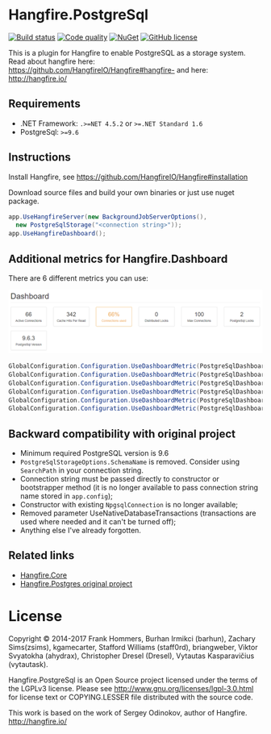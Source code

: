 
Hangfire.PostgreSql
===================
[![Build status](https://ci.appveyor.com/api/projects/status/n05446uxa1f5sjw3?svg=true)](https://ci.appveyor.com/project/ahydrax/hangfire-postgresql)
[![Code quality](https://sonarcloud.io/api/project_badges/measure?project=Hangfire.PostgreSql.ahydrax&metric=alert_status)](https://sonarcloud.io/dashboard?id=Hangfire.PostgreSql.ahydrax)
[![NuGet](https://img.shields.io/nuget/v/Hangfire.PostgreSql.ahydrax.svg)](https://www.nuget.org/packages/Hangfire.PostgreSql.ahydrax/)
[![GitHub license](https://img.shields.io/badge/license-LGPL-blue.svg?style=flat)](https://raw.githubusercontent.com/ahydrax/Hangfire.PostgreSql/master/COPYING)

This is a plugin for Hangfire to enable PostgreSQL as a storage system.
Read about hangfire here: https://github.com/HangfireIO/Hangfire#hangfire-
and here: http://hangfire.io/

Requirements
------------
* .NET Framework: `.>=NET 4.5.2` or `>=.NET Standard 1.6`
* PostgreSql: `>=9.6`

Instructions
------------
Install Hangfire, see https://github.com/HangfireIO/Hangfire#installation

Download source files and build your own binaries or just use nuget package.

```csharp
app.UseHangfireServer(new BackgroundJobServerOptions(), 
  new PostgreSqlStorage("<connection string>"));
app.UseHangfireDashboard();
```

Additional metrics for Hangfire.Dashboard
-----------------
There are 6 different metrics you can use:

![dashboard](content/dashboard.png)

```csharp
GlobalConfiguration.Configuration.UseDashboardMetric(PostgreSqlDashboardMetrics.MaxConnections);
GlobalConfiguration.Configuration.UseDashboardMetric(PostgreSqlDashboardMetrics.ActiveConnections);
GlobalConfiguration.Configuration.UseDashboardMetric(PostgreSqlDashboardMetrics.DistributedLocksCount);
GlobalConfiguration.Configuration.UseDashboardMetric(PostgreSqlDashboardMetrics.PostgreSqlLocksCount);
GlobalConfiguration.Configuration.UseDashboardMetric(PostgreSqlDashboardMetrics.CacheHitsPerRead);
GlobalConfiguration.Configuration.UseDashboardMetric(PostgreSqlDashboardMetrics.PostgreSqlServerVersion);
```

Backward compatibility with original project
-----------------
* Minimum required PostgreSQL version is 9.6
* `PostgreSqlStorageOptions.SchemaName` is removed. Consider using `SearchPath` in your connection string.
* Connection string must be passed directly to constructor or bootstrapper method (it is no longer available to pass connection string name stored in ```app.config```);
* Constructor with existing `NpgsqlConnection` is no longer available;
* Removed parameter UseNativeDatabaseTransactions (transactions are used where needed and it can't be turned off);
* Anything else I've already forgotten.


Related links
-----------------

* [Hangfire.Core](https://github.com/HangfireIO/Hangfire)
* [Hangfire.Postgres original project](https://github.com/frankhommers/Hangfire.PostgreSql)

License
========

Copyright © 2014-2017 Frank Hommers, Burhan Irmikci (barhun), Zachary Sims(zsims), kgamecarter, Stafford Williams (staff0rd), briangweber, Viktor Svyatokha (ahydrax), Christopher Dresel (Dresel), Vytautas Kasparavičius (vytautask).

Hangfire.PostgreSql is an Open Source project licensed under the terms of the LGPLv3 license. Please see http://www.gnu.org/licenses/lgpl-3.0.html for license text or COPYING.LESSER file distributed with the source code.

This work is based on the work of Sergey Odinokov, author of Hangfire. <http://hangfire.io/>

